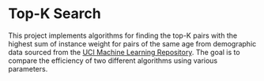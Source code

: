 # Top-K Search
 This project implements algorithms for finding the top-K pairs with the highest sum of instance weight for pairs of the same age from demographic data sourced from the [UCI Machine Learning Repository](https://kdd.ics.uci.edu/databases/census-income/census-income.html). The goal is to compare the efficiency of two different algorithms using various parameters.
